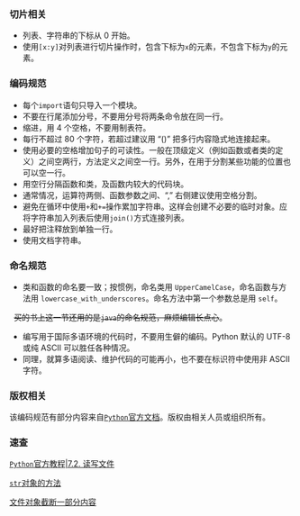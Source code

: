 ### 切片相关  

- 列表、字符串的下标从 0 开始。
- 使用`[x:y]`对列表进行切片操作时，包含下标为`x`的元素，不包含下标为`y`的元素。
### 编码规范

- 每个`import`语句只导入一个模块。
- 不要在行尾添加分号，不要用分号将两条命令放在同一行。
- 缩进，用 4 个空格，不要用制表符。
- 每行不超过 80 个字符，若超过建议用 “()” 把多行内容隐式地连接起来。
- 使用必要的空格增加句子的可读性。一般在顶级定义（例如函数或者类的定义）之间空两行，方法定义之间空一行。另外，在用于分割某些功能的位置也可以空一行。
- 用空行分隔函数和类，及函数内较大的代码块。
- 通常情况，运算符两侧、函数参数之间、“,” 右侧建议使用空格分割。
- 避免在循环中使用`+`和`+=`操作累加字符串。这样会创建不必要的临时对象。应将字符串加入列表后使用`join()`方式连接列表。
- 最好把注释放到单独一行。
- 使用文档字符串。

### 命名规范
  
- 类和函数的命名要一致；按惯例，命名类用 `UpperCamelCase`，命名函数与方法用 `lowercase_with_underscores`。命名方法中第一个参数总是用 `self`。

  ~~买的书上这一节还用的是`java`的命名规范，麻烦编辑长点心~~。

- 编写用于国际多语环境的代码时，不要用生僻的编码。Python 默认的 UTF-8 或纯 ASCII 可以胜任各种情况。
- 同理，就算多语阅读、维护代码的可能再小，也不要在标识符中使用非 ASCII 字符。

### 版权相关

该编码规范有部分内容来自[`Python`官方文档](https://docs.python.org/zh-cn/3/tutorial/controlflow.html#intermezzo-coding-style)。版权由相关人员或组织所有。

### 速查  

[`Python`官方教程|7.2. 读写文件](https://docs.python.org/zh-cn/3/tutorial/inputoutput.html#reading-and-writing-files)

[`str`对象的方法](https://docs.python.org/zh-cn/3/library/stdtypes.html#text-sequence-type-str)

[文件对象截断一部分内容](https://www.runoob.com/python/file-truncate.html)